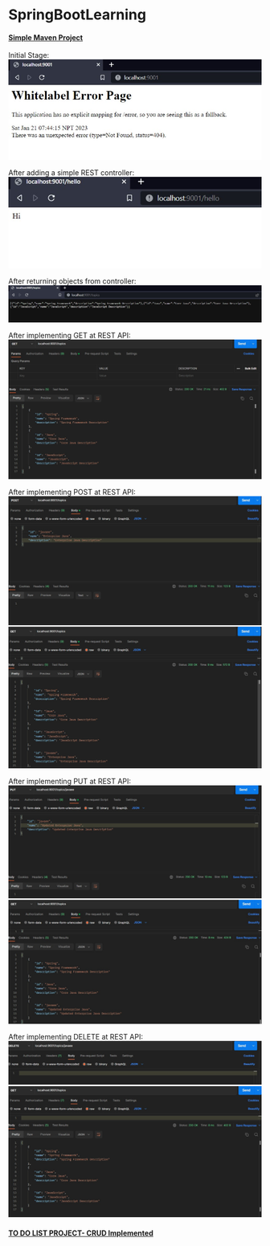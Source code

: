 # SpringBootLearning


#### [Simple Maven Project](https://github.com/srishtipoudel/SpringBootLearning/tree/main/simplemaven)
Initial Stage:</br>
![Initial Image of Maven](/img/ok.jpg "Initial Stage")

After adding a simple REST controller:</br>
![Simple REST Controller](/img/hi.jpg "Simple REST Controller")

After returning objects from controller:</br>
![Adding Object Results](/img/topics.jpg "Returning Object from controller")

After implementing GET at REST API:</br>
![GET result](/img/get.jpg "get")

After implementing POST at REST API:</br>
![POST result](/img/post.jpg "post")
![POST result](/img/get-post.jpg "post")

After implementing PUT at REST API:</br>
![PUT result](/img/put.jpg "put")
![PUT result](/img/get-put.jpg "put")

After implementing DELETE at REST API:</br>
![DELETE result](/img/delete.jpg "put")
![DELETE result](/img/get-delete.jpg "put")


#### [TO DO LIST PROJECT- CRUD Implemented](https://github.com/srishtipoudel/SpringBootLearning/tree/main/todo-api-data)



